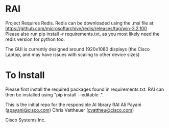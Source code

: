 # RAI
Project Requires Redis. Redis can be downloaded using the .msi file at: https://github.com/microsoftarchive/redis/releases/tag/win-3.2.100  
Please also run pip install -r requirements.txt, as you most likely need the redis version for python too.

The GUI is currently designed around 1920x1080 displays (the Cisco Laptop, and may have issues with scaling to other device sizes)

# To Install
Please first install the required packages found in requirements.txt.
RAI can then be installed using "pip install --editable .".


This is the initial repo for the responsible AI library RAI
Ali Payani (apayani@cisco.com)
Chris Vattheuer (cvattheu@cisco.com)


Cisco Systems Inc. 